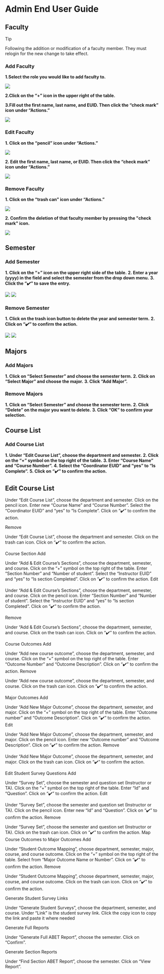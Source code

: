 # Admin End User Guide



## Faculty
> [!TIP]
> Following the addition or modification of a faculty member. They must relogin for the new change to take effect.
### Add Faculty


**1.Select the role you would like to add faculty to.**

<kbd><img src='/images/admin/faculty/selectRole.png'></img></kbd>

**2.Click on the “+” icon in the upper right of the table.**

**3.Fill out the first name, last name, and EUID. Then click the “check mark” icon under “Actions.”**

<kbd><img src='/images/admin/faculty/add.png'></img></kbd>


### Edit Faculty

**1. Click on the “pencil” icon under “Actions.”**

<kbd><img src='/images/admin/faculty/edit.png'></img></kbd>


**2. Edit the first name, last name, or EUID. Then click the “check mark” icon under “Actions.”**

<kbd><img src='/images/admin/faculty/edit2.png'></img></kbd>


### Remove Faculty

**1. Click on the “trash can” icon under “Actions.”**

<kbd><img src='/images/admin/faculty/delete.png'></img></kbd>


**2. Confirm the deletion of that faculty member by pressing the "check mark" icon.**

<kbd><img src='/images/admin/faculty/delete2.png'></img></kbd>





## Semester

### Add Semester

**1. Click on the “+” icon on the upper right side of the table.**
**2. Enter a year (yyyy) in the field and select the semester from the drop down menu.**
**3. Click the “✔️” to save the entry.**

<kbd><img src='/images/admin/semester/add.png'></img></kbd>
<kbd><img src='/images/admin/semester/add2.png'></img></kbd>

### Remove Semester

**1. Click on the trash icon button to delete the year and semester term.**
**2. Click on “✔️” to confirm the action.**

<kbd><img src='/images/admin/semester/remove.png'></img></kbd>
<kbd><img src='/images/admin/semester/remove2.png'></img></kbd>





## Majors

### Add Majors

**1. Click on “Select Semester” and choose the semester term.**
**2. Click on “Select Major” and choose the major.**
**3. Click “Add Major”.** 

### Remove Majors


**1. Click on “Select Semester” and choose the semester term.**
**2. Click “Delete” on the major you want to delete.**
**3. Click “OK” to confirm your selection.**

## Course List

### Add Course List

**1. Under “Edit Course List”, choose the department and semester.**
**2. Click on the “+” symbol on the top right of the table.**
**3. Enter “Course Name” and “Course Number”.**
**4. Select the “Coordinator EUID” and “yes” to “Is Complete”.**
**5. Click on “✔️” to confirm the action.**

## Edit Course List

Under “Edit Course List”, choose the department and semester.
Click on the pencil icon.
Enter new “Course Name” and “Course Number”.
Select the “Coordinator EUID” and “yes” to “Is Complete”.
Click on “✔️” to confirm the action.

Remove

Under “Edit Course List”, choose the department and semester.
Click on the trash can icon.
Click on “✔️” to confirm the action.

Course Section
Add

Under “Add & Edit Course’s Sections”, choose the department, semester, and course.
Click on the “+” symbol on the top right of the table.
Enter “Section Number” and “Number of student”.
Select the “Instructor EUID” and “yes” to “Is section Completed”.
Click on “✔️” to confirm the action.
Edit

Under “Add & Edit Course’s Sections”, choose the department, semester, and course.
Click on the pencil icon.
Enter “Section Number” and “Number of student”.
Select the “Instructor EUID” and “yes” to “Is section Completed”.
Click on “✔️” to confirm the action.

Remove

Under “Add & Edit Course’s Sections”, choose the department, semester, and course.
Click on the trash can icon.
Click on “✔️” to confirm the action.

Course Outcomes
Add

Under “Add new course outcome”, choose the department, semester, and course.
Click on the “+” symbol on the top right of the table.
Enter “Outcome Number” and “Outcome Description”.
Click on “✔️” to confirm the action.
Remove

Under “Add new course outcome”, choose the department, semester, and course.
Click on the trash can icon.
Click on “✔️” to confirm the action.


Major Outcomes
Add

Under “Add New Major Outcome”, choose the department, semester, and major.
Click on the “+” symbol on the top right of the table.
Enter “Outcome number” and “Outcome Description”.
Click on “✔️” to confirm the action.
Edit

Under “Add New Major Outcome”, choose the department, semester, and major.
Click on the pencil icon.
Enter new “Outcome number” and “Outcome Description”.
Click on “✔️” to confirm the action.
Remove

Under “Add New Major Outcome”, choose the department, semester, and major.
Click on the trash can icon.
Click on “✔️” to confirm the action.

Edit Student Survey Questions
Add

Under “Survey Set”, choose the semester and question set (Instructor or TA).
Click on the “+” symbol on the top right of the table.
Enter “Id” and “Question”.
Click on “✔️” to confirm the action.
Edit

Under “Survey Set”, choose the semester and question set (Instructor or TA).
Click on the pencil icon.
Enter new “Id” and “Question”.
Click on “✔️” to confirm the action.
Remove

Under “Survey Set”, choose the semester and question set (Instructor or TA).
Click on the trash can icon.
Click on “✔️” to confirm the action.
Map Course Outcomes to Major Outcomes
Add

Under “Student Outcome Mapping”, choose department, semester, major, course, and course outcome.
Click on the “+” symbol on the top right of the table.
Select from “Major Outcome Name or Number”.
Click on “✔️” to confirm the action.
Remove

Under “Student Outcome Mapping”, choose department, semester, major, course, and course outcome.
Click on the trash can icon.
Click on “✔️” to confirm the action.


Generate Student Survey Links

Under “Generate Student Surveys”, choose the department, semester, and course.
Under “Link” is the student survey link.
Click the copy icon to copy the link and paste it where needed

Generate Full Reports

Under “Generate Full ABET Report”, choose the semester.
Click on “Confirm”.


Generate Section Reports

Under “Find Section ABET Report”, choose the semester.
Click on “View Report”.
